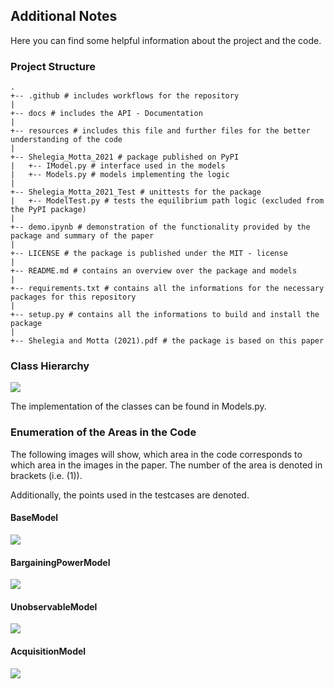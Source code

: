 ## Additional Notes

Here you can find some helpful information about the project and the code.

### Project Structure

```
.
+-- .github # includes workflows for the repository
|
+-- docs # includes the API - Documentation
|
+-- resources # includes this file and further files for the better understanding of the code
|
+-- Shelegia_Motta_2021 # package published on PyPI
|   +-- IModel.py # interface used in the models
|   +-- Models.py # models implementing the logic
|
+-- Shelegia_Motta_2021_Test # unittests for the package
|   +-- ModelTest.py # tests the equilibrium path logic (excluded from the PyPI package)
|
+-- demo.ipynb # demonstration of the functionality provided by the package and summary of the paper
|
+-- LICENSE # the package is published under the MIT - license
|
+-- README.md # contains an overview over the package and models 
|
+-- requirements.txt # contains all the informations for the necessary packages for this repository
|
+-- setup.py # contains all the informations to build and install the package
|
+-- Shelegia and Motta (2021).pdf # the package is based on this paper
```

### Class Hierarchy
![](plots-uml_class.svg)

The implementation of the classes can be found in Models.py.

### Enumeration of the Areas in the Code

The following images will show, which area in the code corresponds to which area in the images in the paper.
The number of the area is denoted in brackets (i.e. (1)).

Additionally, the points used in the testcases are denoted.

#### BaseModel
![](plots-base.svg)

#### BargainingPowerModel
![](plots-bargaining_power.svg)

#### UnobservableModel
![](plots-unobservable.svg)

#### AcquisitionModel
![](plots-acquisition.svg)
